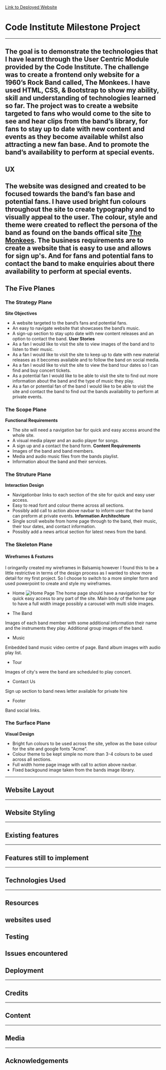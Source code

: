[Link to Deployed Website](https://pramcistudent.github.io/Milestone-Project-1/)
# Code Institute Milestone Project
--------------------------------------------------
The goal is to demonstrate the technologies that I have learnt through the User Centric Module provided by the Code Institute.
The challenge was to create a frontend only website for a 1960’s Rock Band called, The Monkees. I have used HTML, CSS, & Bootstrap to show my ability, skill and understanding of technologies learned so far.
The project was to create a website targeted to fans who would come to the site to see and hear clips from the band’s library, for fans to stay up to date with new content and events as they become available whilst also attracting a new fan base. And to promote the band’s availability to perform at special events.
--------------------------------------------------
## UX
The website was designed and created to be focused towards the band’s fan base and potential fans. 
I have used bright fun colours throughout the site to create typography and to visually appeal to the user.
The colour, style and theme were created to reflect the persona of the band as found on the bands offical site [The Monkees](https://www.monkees.com/).
The business requirements are to create a website that is easy to use and allows for sign up's. 
And for fans and potential fans to contact the band to make enquiries about there availability to perform at special events.
--------------------------------------------------
## The Five Planes
### The Strategy Plane
**Site Objectives**
* A website targeted to the band’s fans and potential fans.
* An easy to navigate website that showcases the band’s music.
* A sign-up section to stay upto date with new content releases and an option to contact the band.
**User Stories**
* As a fan I would like to visit the site to view images of the band and to listen to their music.
* As a fan I would like to visit the site to keep up to date with new material releases as it becomes available and to follow the band on social media.
* As a fan I would like to visit the site to view the band tour dates so I can find and buy concert tickets.
* As a potential fan I would like to be able to visit the site to find out more information about the band and the type of music they play.
* As a fan or potential fan of the band I would like to be able to visit the site and contact the band to find out the bands availability to perform at private events.
### The Scope Plane
**Functional Requirements** 
* The site will need a navigation bar for quick and easy access around the whole site.
* A visual media player and an audio player for songs.
* A sign up and a contact the band form.
**Content Requirements**
* Images of the band and band members.
* Media and audio music files from the bands playlist.
* Information about the band and their services.
### The Struture Plane
**Interaction Design** 
* Navigationbar links to each section of the site for quick and easy user access.
* Easy to read font and colour theme across all sections.
* Possibly add call to action above navbar to inform user that the band can preform at private events.
**Information Architechture**
* Single scroll website from home page through to the band, their music, their tour dates, and contact information.
* Possibly add a news artical section for latest news from the band.
### The Skeleton Plane
#### Wireframes & Features
I oringanlly created my wireframes in Balsamiq however I found this to be a little restrictive in terms of the design process as I wanted to show more detail for my first project.
So I choose to switch to a more simpler form and used powerpoint to create and style my wireframes.

* Home
![Home Page](/wirefames/home.JPG/)
The home page should have a navigation bar for quick easy access to any part of the site.
Main body of the home page to have a full width image possibly a carousel with multi slide images.

* The Band

Images of each band member with some additional information their name and the instruments they play.
Additional group images of the band.

* Music

Embedded band music video centre of page.
Band album images with audio play list.

* Tour

Images of city's were the band are scheduled to play concert.

* Contact Us

Sign up section to band news letter 
available for private hire

* Footer

Band social links.

### The Surface Plane

**Visual Design**
* Bright fun colours to be used across the site, yellow as the base colour for the site and google fonts "Acme". 
* Colour theme to be kept simple no more than 3-4 colours to be used across all sections.
* Full width home page image with call to action above navbar.
* Fixed backgound image taken from the bands image library.


--------------------------------------------------
## Website Layout
--------------------------------------------------
## Website Styling
--------------------------------------------------
## Existing features
--------------------------------------------------
## Features still to implement
--------------------------------------------------
## Technologies Used
--------------------------------------------------
## Resources
websites used
--------------------------------------------------
## Testing
Issues encountered
--------------------------------------------------
## Deployment
--------------------------------------------------
## Credits
--------------------------------------------------
## Content
--------------------------------------------------
## Media
--------------------------------------------------
## Acknowledgements
